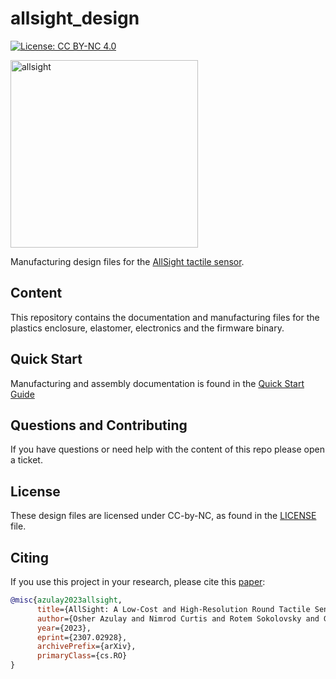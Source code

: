 # allsight_design

[![License: CC BY-NC 4.0](https://img.shields.io/badge/License-CC%20BY--NC%204.0-lightgrey.svg)](LICENSE)

<img height="300" src=".github/allsight.png" alt="allsight" class="center"/>

Manufacturing design files for the [AllSight tactile sensor](https://digit.ml).


## Content

This repository contains the documentation and manufacturing files for the plastics enclosure, elastomer, electronics and the firmware binary.


## Quick Start

Manufacturing and assembly documentation is found in the [Quick Start Guide](https://docs.google.com/document/d/1w17rNp5aecgzT3BPEN_t8wV7Ci-CQgCzxq583NlFb_A/edit?usp=sharing)


## Questions and Contributing

If you have questions or need help with the content of this repo please open a ticket.

## License
These design files are licensed under CC-by-NC, as found in the [LICENSE](LICENSE) file.

## Citing
If you use this project in your research, please cite this [paper](https://arxiv.org/abs/2307.02928):

```BibTeX
@misc{azulay2023allsight,
      title={AllSight: A Low-Cost and High-Resolution Round Tactile Sensor with Zero-Shot Learning Capability}, 
      author={Osher Azulay and Nimrod Curtis and Rotem Sokolovsky and Guy Levitski and Daniel Slomovik and Guy Lilling and Avishai Sintov},
      year={2023},
      eprint={2307.02928},
      archivePrefix={arXiv},
      primaryClass={cs.RO}
}

```
